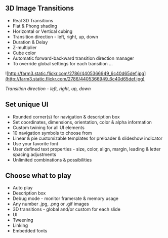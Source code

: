 ## 3D Image Transitions ##

  * Real 3D Transitions
  * Flat & Phong shading
  * Horizontal or Vertical cubing
  * Transition direction - left, right, up, down
  * Duration & Delay
  * Z-multiplier
  * Cube color
  * Automatic forward-backward transition direction manager
  * To override global settings for each transition ...

![http://farm3.static.flickr.com/2786/4405366949_6c40d65def.jpg](http://farm3.static.flickr.com/2786/4405366949_6c40d65def.jpg)

_Transition direction - left, right, up, down_

## Set unique UI ##

  * Rounded corner(s) for navigation & description box
  * Set coordinates, dimensions, orientation, color & alpha information
  * Custom twining for all UI elements
  * 10 navigation symbols to choose from
  * Linear & pie customizable templates for preloader & slideshow indicator
  * Use your favorite font
  * User defined text properties - size, color, align, margin, leading & letter spacing adjustments
  * Unlimited combinations & possibilities

## Choose what to play ##

  * Auto play
  * Description box
  * Debug mode - monitor framerate & memory usage
  * Any number .jpg, .png or .gif images
  * 3D transitions - global and/or custom for each slide
  * UI
  * Tweening
  * Linking
  * Embedded fonts